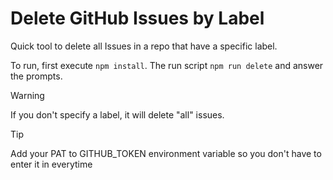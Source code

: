 # Delete GitHub Issues by Label

Quick tool to delete all Issues in a repo that have a specific label.

To run, first execute `npm install`.
The run script `npm run delete` and answer the prompts.

> [!WARNING]
> If you don't specify a label, it will delete "all" issues.

> [!TIP]
> Add your PAT to GITHUB_TOKEN environment variable so you don't have to enter it in everytime
